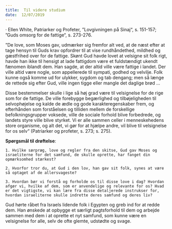 ```yaml
---
title:  Til videre studium
date:  12/07/2019
---
```


· Ellen White, Patriarker og Profeter, ”Lovgivningen på Sinaj“, s. 151-157; ”Guds omsorg for de fattige“, s. 273-276.

”De love, som Moses gav, udmærker sig fremfor alt ved, at de næst efter at tage hensyn til Guds krav opfordrer til at vise rundhåndethed, mildhed og gæstfrihed over for de fattige. Skønt Gud havde lovet at velsigne sit folk rigt, havde han ikke til hensigt at lade fattigdom være et fuldstændigt ukendt fænomen iblandt dem. Han sagde, at der altid ville være fattige i landet. Der ville altid være nogle, som appellerede til sympati, godhed og velvilje. Folk kunne også komme ud for ulykker, sygdom og tab dengang; men så længe de rettede sig efter Gud, ville ingen tigge eller mangle det daglige brød ...

Disse bestemmelser skulle i lige så høj grad være til velsignelse for de rige som for de fattige. De ville forebygge begærlighed og tilbøjeligheden til selvophøjelse og kalde de ædle og gode karakteregenskaber frem, og efterhånden som forståelsen og tilliden mellem de forskellige befolkningsgrupper voksede, ville de sociale forhold blive forbedrede, og landets styre ville blive styrket. Vi er alle sammen celler i menneskehedens store organisme, og alt det, vi gør for at hjælpe andre, vil blive til velsignelse for os selv“ (Patriarker og profeter, s. 273; s. 275).

**Spørgsmål til drøftelse**:

`1.	Hvilke særpræg, love og regler fra den skitse, Gud gav Moses og israeliterne for det samfund, de skulle oprette, har fanget din opmærksomhed stærkest?`

`2.	Hvorfor tror du, at Gud i den lov, han gav sit folk, synes at være så optaget af de allersvageste?`

`3.	Hvordan bør vi forstå og forholde os til disse love i dag? Hvordan afgør vi, hvilke af dem, som er anvendelige og relevante for os? Hvad er det vigtigste, vi kan lære fra disse detaljerede instrukser for, hvordan israeliterne skulle indrette deres samfund og deres liv?`

Gud hørte råbet fra Israels lidende folk i Egypten og greb ind for at redde dem. Han ønskede at opbygge et særligt pagtsforhold til dem og arbejde sammen med dem i at oprette et nyt samfund, som kunne være en velsignelse for alle, selv de ofte glemte, udstødte og svage.